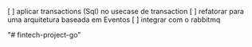 [ ] aplicar transactions (Sql) no usecase de transaction
[ ] refatorar para uma arquitetura baseada em Eventos
[ ] integrar com o rabbitmq


 "# fintech-project-go" 
